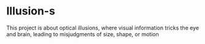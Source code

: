 # Illusion-s
This project is about optical illusions, where visual information tricks the eye and brain, leading to misjudgments of size, shape, or motion

